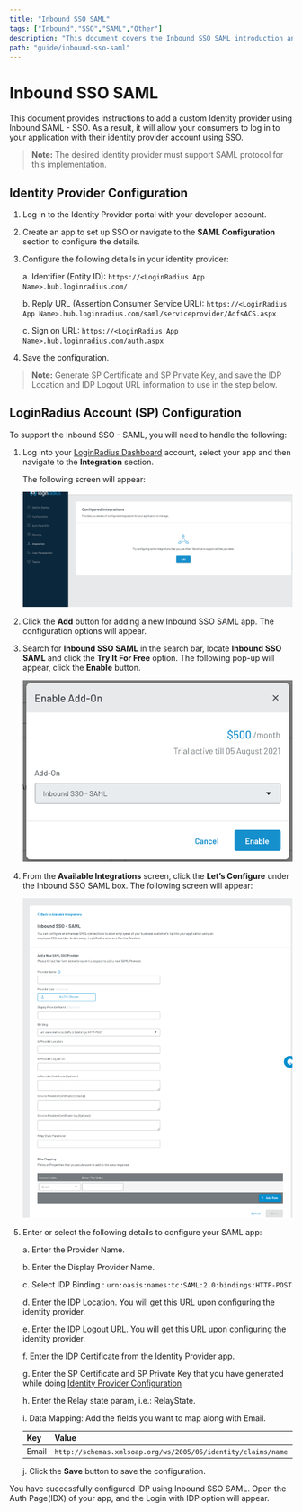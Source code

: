 ```yaml
---
title: "Inbound SSO SAML"
tags: ["Inbound","SSO","SAML","Other"]
description: "This document covers the Inbound SSO SAML introduction and its protocols Other SAML enabled SSO providers supported by the LoginRadius Identity Platform."
path: "guide/inbound-sso-saml"
---
```


# Inbound SSO SAML

This document provides instructions to add a custom Identity provider using Inbound SAML - SSO. As a result, it will allow your consumers to log in to your application with their identity provider account using SSO.

>**Note:** The desired identity provider must support SAML protocol for this implementation.

## Identity Provider Configuration

1. Log in to the Identity Provider portal with your developer account.

2. Create an app to set up SSO or navigate to the **SAML Configuration** section to configure the details.

3. Configure the following details in your identity provider:

   a. Identifier (Entity ID): `https://<LoginRadius App Name>.hub.loginradius.com/`


   b. Reply URL (Assertion Consumer Service URL): `https://<LoginRadius App Name>.hub.loginradius.com/saml/serviceprovider/AdfsACS.aspx`

   c. Sign on URL: `https://<LoginRadius App Name>.hub.loginradius.com/auth.aspx`

4. Save the configuration.

>**Note:** Generate SP Certificate and SP Private Key, and save the IDP Location and IDP Logout URL information to use in the step below.

## LoginRadius Account (SP) Configuration

To support the Inbound SSO - SAML, you will need to handle the following:

1. Log into your <a href="https://dashboard.loginradius.com/dashboard" target="_blank">LoginRadius Dashboard</a> account, select your app and then navigate to the **Integration** section.

   The following screen will appear:

   ![alt_text](images/configure.png "image_tooltip")

2. Click the **Add** button for adding a new Inbound SSO SAML app. The configuration options will appear.

3. Search for **Inbound SSO SAML** in the search bar, locate **Inbound SSO SAML** and click the **Try It For Free** option. The following pop-up will appear, click the **Enable** button.

   ![alt_text](images/enable.png "image_tooltip")

4. From the **Available Integrations** screen, click the **Let’s Configure** under the Inbound SSO SAML box. The following screen will appear:

   ![alt_text](images/configure2.png "image_tooltip")

5. Enter or select the following details to configure your SAML app:

   a. Enter the Provider Name.

   b. Enter the Display Provider Name.

   c. Select IDP Binding : `urn:oasis:names:tc:SAML:2.0:bindings:HTTP-POST`

   d. Enter the IDP Location. You will get this URL upon configuring the identity provider. 

   e. Enter the IDP Logout URL. You will get this URL upon configuring the identity provider.

   f. Enter the IDP Certificate from the Identity Provider app. 

   g. Enter the SP Certificate and SP Private Key that you have generated while doing [Identity Provider Configuration](#identity-provider-configuration)

   h. Enter the Relay state param, i.e.: RelayState.

   i. Data Mapping: Add the fields you want to map along with Email.

      | Key | Value | |
      |----|----|-----|
      |Email | `http://schemas.xmlsoap.org/ws/2005/05/identity/claims/name` |

   j. Click the **Save** button to save the configuration.

You have successfully configured IDP using Inbound SSO SAML. Open the Auth Page(IDX) of your app, and the Login with IDP option will appear.







